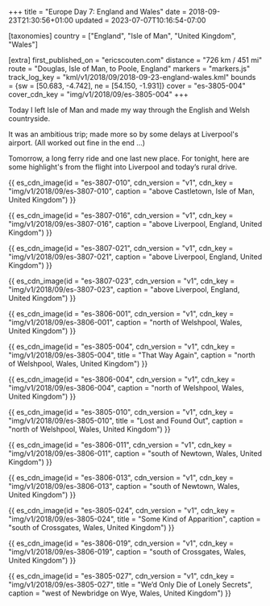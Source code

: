 +++
title = "Europe Day 7: England and Wales"
date = 2018-09-23T21:30:56+01:00
updated = 2023-07-07T10:16:54-07:00

[taxonomies]
country = ["England", "Isle of Man", "United Kingdom", "Wales"]

[extra]
first_published_on = "ericscouten.com"
distance = "726 km / 451 mi"
route = "Douglas, Isle of Man, to Poole, England"
markers = "markers.js"
track_log_key = "kml/v1/2018/09/2018-09-23-england-wales.kml"
bounds = {sw = [50.683, -4.742], ne = [54.150, -1.931]}
cover = "es-3805-004"
cover_cdn_key = "img/v1/2018/09/es-3805-004"
+++

Today I left Isle of Man and made my way through the English and Welsh countryside.

<!-- more -->

It was an ambitious trip; made more so by some delays at Liverpool's airport. (All worked out fine in the end ...)

Tomorrow, a long ferry ride and one last new place. For tonight, here are some highlight's from the flight into Liverpool and today’s rural drive.

{{ es_cdn_image(id = "es-3807-010", cdn_version = "v1", cdn_key = "img/v1/2018/09/es-3807-010", caption = "above Castletown, Isle of Man, United Kingdom") }}

{{ es_cdn_image(id = "es-3807-016", cdn_version = "v1", cdn_key = "img/v1/2018/09/es-3807-016", caption = "above Liverpool, England, United Kingdom") }}

{{ es_cdn_image(id = "es-3807-021", cdn_version = "v1", cdn_key = "img/v1/2018/09/es-3807-021", caption = "above Liverpool, England, United Kingdom") }}

{{ es_cdn_image(id = "es-3807-023", cdn_version = "v1", cdn_key = "img/v1/2018/09/es-3807-023", caption = "above Liverpool, England, United Kingdom") }}

{{ es_cdn_image(id = "es-3806-001", cdn_version = "v1", cdn_key = "img/v1/2018/09/es-3806-001", caption = "north of Welshpool, Wales, United Kingdom") }}

{{ es_cdn_image(id = "es-3805-004", cdn_version = "v1", cdn_key = "img/v1/2018/09/es-3805-004", title = "That Way Again", caption = "north of Welshpool, Wales, United Kingdom") }}

{{ es_cdn_image(id = "es-3806-004", cdn_version = "v1", cdn_key = "img/v1/2018/09/es-3806-004", caption = "north of Welshpool, Wales, United Kingdom") }}

{{ es_cdn_image(id = "es-3805-010", cdn_version = "v1", cdn_key = "img/v1/2018/09/es-3805-010", title = "Lost and Found Out", caption = "north of Welshpool, Wales, United Kingdom") }}

{{ es_cdn_image(id = "es-3806-011", cdn_version = "v1", cdn_key = "img/v1/2018/09/es-3806-011", caption = "south of Newtown, Wales, United Kingdom") }}

{{ es_cdn_image(id = "es-3806-013", cdn_version = "v1", cdn_key = "img/v1/2018/09/es-3806-013", caption = "south of Newtown, Wales, United Kingdom") }}

{{ es_cdn_image(id = "es-3805-024", cdn_version = "v1", cdn_key = "img/v1/2018/09/es-3805-024", title = "Some Kind of Apparition", caption = "south of Crossgates, Wales, United Kingdom") }}

{{ es_cdn_image(id = "es-3806-019", cdn_version = "v1", cdn_key = "img/v1/2018/09/es-3806-019", caption = "south of Crossgates, Wales, United Kingdom") }}

{{ es_cdn_image(id = "es-3805-027", cdn_version = "v1", cdn_key = "img/v1/2018/09/es-3805-027", title = "We’d Only Die of Lonely Secrets", caption = "west of Newbridge on Wye, Wales, United Kingdom") }}
